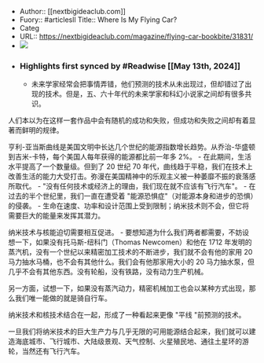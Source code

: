 - Author:: [[nextbigideaclub.com]]
- Fuory:: #articlesll Title:: Where Is My Flying Car?
- Categ
- URL:: https://nextbigideaclub.com/magazine/flying-car-bookbite/31831/
- ![](https://readwise-assets.s3.amazonaws.com/static/images/article1.be68295a7e40.png)
- ### Highlights first synced by #Readwise [[May 13th, 2024]]
    - 未来学家经常会把事情弄错，他们预测的技术从未出现过，但却错过了出现的技术。但是，五、六十年代的未来学家和科幻小说家之间却有很多共识。   
  
人们本以为在这样一套作品中会有随机的成功和失败，但成功和失败之间却有着显著而鲜明的规律。


  
亨利-亚当斯曲线是美国文明中长达几个世纪的能源指数增长趋势。从乔治-华盛顿到吉米-卡特，每个美国人每年获得的能源都比前一年多 2%。
    - 在此期间，生活水平提高了一个数量级。但到了 20 世纪 70 年代，曲线趋于平稳，我们在技术上改善生活的能力大受打击。弥漫在美国精神中的乐观主义被一种萎靡不振的衰落感所取代。
    - "没有任何技术或经济上的理由，我们现在就不应该有飞行汽车"。
    - 在过去的半个世纪里，我们一直在遭受着 "能源恐惧症"（对能源本身和进步的恐惧）的侵袭。
    - 生命在速度、功率和设计范围上受到限制；纳米技术则不会，但它将需要巨大的能量来发挥其潜力。


  
纳米技术与核能迫切需要相互促进。
    - 要想知道为什么我们两者都需要，不妨设想一下，如果没有托马斯-纽科门（Thomas Newcomen）和他在 1712 年发明的蒸汽机，没有一个世纪以来精密加工技术的不断进步，我们就不会有他的家用 20 马力抽水马桶，也不会有其他什么。我们会有他那家用大小的 20 马力抽水泵，但几乎不会有其他东西。没有轮船，没有铁路，没有动力生产机械。   
  
另一方面，试想一下，如果没有蒸汽动力，精密机械加工也会以某种方式出现，那么我们唯一能做的就是骑自行车。


  
纳米技术和核技术结合在一起，形成了一种看起来更像 "平线 "前预测的技术。   
  
一旦我们将纳米技术的巨大生产力与几乎无限的可用能源结合起来，我们就可以建造海底城市、飞行城市、大陆级景观、天气控制、火星殖民地、通往土星环的游轮，当然还有飞行汽车。
